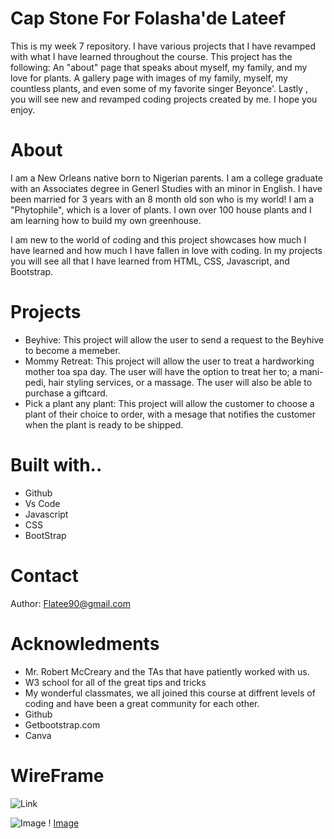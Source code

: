 # Cap Stone For Folasha'de Lateef
This is my week 7 repository. I have various projects that I have revamped with what I have learned throughout the course. This project has the following: An "about" page that speaks about myself, my family, and my love for plants. A gallery page with images of my family, myself, my countless plants, and even some of my favorite singer Beyonce'. Lastly , you will see new and revamped coding projects created by me. I hope you enjoy.
# About
I am a New Orleans native born to Nigerian parents. I am a college graduate with an Associates degree in Generl Studies with an minor in English. I have been married for 3 years with an 8 month old son who is my world! I am a "Phytophile", which is a lover of plants. I own over 100 house plants and I am learning how to build my own greenhouse. 

I am new to the world of coding and this project showcases how much I have learned and how much I have fallen in love with coding. In my projects you will see all that I have learned from HTML, CSS, Javascript, and Bootstrap. 
# Projects
* Beyhive: This project will allow the user to send a request to the Beyhive to become a memeber.
* Mommy Retreat: This project will allow the user to treat a hardworking mother toa spa day. The user will have the option to treat her to; a mani-pedi, hair styling services, or a massage. The user will also be able to purchase a giftcard.
* Pick a plant any plant: This project will allow the customer to choose a plant of their choice to order, with a mesage that notifies the customer when the plant is ready to be shipped.
# Built with..
* Github
* Vs Code
* Javascript
* CSS
* BootStrap
# Contact
Author: Flatee90@gmail.com
# Acknowledments 
* Mr. Robert McCreary and the TAs that have patiently worked with us.
* W3 school for all of the great tips and tricks
* My wonderful classmates, we all joined this course at diffrent levels of coding and have been a great community for each other.
* Github
* Getbootstrap.com
* Canva
# WireFrame
![Link](https://www.canva.com/design/DAGKabETNaU/DzjurT5BOIWmWwYmjfMnXA/edit?utm_content=DAGKabETNaU&utm_campaign=designshare&utm_medium=link2&utm_source=sharebutton)

![Image](https://res.cloudinary.com/dkyvfb3y2/image/upload/v1721154721/Screenshot_2024-07-15_160030_wf5rhz.png)
! [Image](https://res.cloudinary.com/dkyvfb3y2/image/upload/v1721154684/Screenshot_2024-07-15_155800_dowwk2.png)

